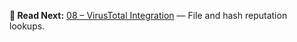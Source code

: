 

**📖 Read Next:** [08 – VirusTotal Integration](../08-threat-intelligence/virustotal-integration.md) — File and hash reputation lookups.
